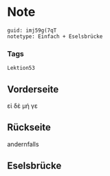 # Note
```
guid: imj59g(7qT
notetype: Einfach + Eselsbrücke
```

### Tags
```
Lektion53
```

## Vorderseite
εἰ δὲ μή γε

## Rückseite
andernfalls

## Eselsbrücke


